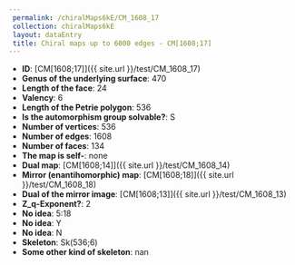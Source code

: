 ```yaml
--- 
 permalink: /chiralMaps6kE/CM_1608_17 
 collection: chiralMaps6kE
 layout: dataEntry
 title: Chiral maps up to 6000 edges - CM[1608;17]
---
```


- **ID**: [CM[1608;17]]({{ site.url }}/test/CM_1608_17)
- **Genus of the underlying surface**: 470
- **Length of the face**: 24
- **Valency**: 6
- **Length of the Petrie polygon**: 536
- **Is the automorphism group solvable?**: S
- **Number of vertices**: 536
- **Number of edges**: 1608
- **Number of faces**: 134
- **The map is self-**: none
- **Dual map**: [CM[1608;14]]({{ site.url }}/test/CM_1608_14)
- **Mirror (enantihomorphic) map**: [CM[1608;18]]({{ site.url }}/test/CM_1608_18)
- **Dual of the mirror image**: [CM[1608;13]]({{ site.url }}/test/CM_1608_13)
- **Z_q-Exponent?**: 2
- **No idea**:  5:18
- **No idea**: Y
- **No idea**: N
- **Skeleton**: Sk(536;6)
- **Some other kind of skeleton**: nan
